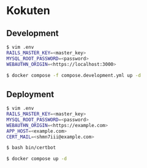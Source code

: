 # Kokuten

## Development

```bash
$ vim .env
RAILS_MASTER_KEY=<master_key>
MYSQL_ROOT_PASSWORD=<password>
WEBAUTHN_ORIGIN=<https://localhost:3000>

$ docker compose -f compose.development.yml up -d
```

## Deployment

```bash
$ vim .env
RAILS_MASTER_KEY=<master_key>
MYSQL_ROOT_PASSWORD=<password>
WEBAUTHN_ORIGIN=<https://example.com>
APP_HOST=<example.com>
CERT_MAIL=<shmn7iii@example.com>

$ bash bin/certbot

$ docker compose up -d
```
